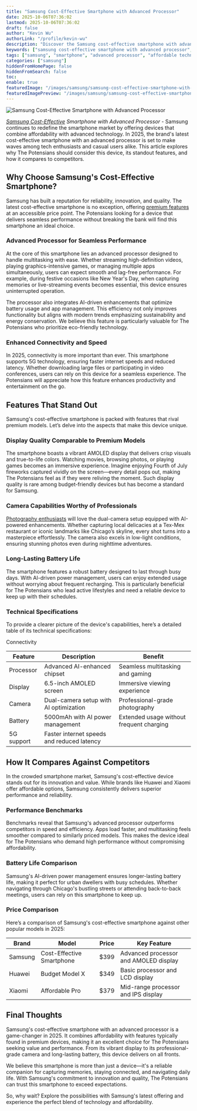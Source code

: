 ```yaml
---
title: "Samsung Cost-Effective Smartphone with Advanced Processor"
date: 2025-10-06T07:36:02
lastmod: 2025-10-06T07:36:02
draft: false
author: "Kevin Wu"
authorLink: "/profile/kevin-wu"
description: "Discover the Samsung cost-effective smartphone with advanced processor, blending affordability and top-tier performance for seamless multitasking and speed!"
keywords: ["samsung cost-effective smartphone with advanced processor", "affordable samsung smartphone with advanced processor", "samsung smartphone performance 2025"]
tags: ["samsung", "smartphone", "advanced processor", "affordable technology", "2025 trends"]
categories: ["samsung"]
hiddenFromHomePage: false
hiddenFromSearch: false
toc:
enable: true
featuredImage: "/images/samsung/samsung-cost-effective-smartphone-with-advanced-processor.jpg"
featuredImagePreview: "/images/samsung/samsung-cost-effective-smartphone-with-advanced-processor.jpg"
---
```


![Samsung Cost-Effective Smartphone with Advanced Processor](/images/samsung/samsung-cost-effective-smartphone-with-advanced-processor.jpg)


_[Samsung Cost-Effective](/samsung/samsung-cost-effective-memory-card-for-smartphones) Smartphone with Advanced Processor_ - Samsung continues to redefine the smartphone market by offering devices that combine affordability with advanced technology. In 2025, the brand's latest cost-effe​ctive smartphone with an advanced processor is set to make waves among tech enthusiasts and casual users alike. This article explores why The Potensians should consider this device, its standout features, and how it compares to competitors.

## Why Choose Samsung's Cost-Effective Smartphone?

Samsung has built a reputation for reliability, innovation, and quality. The latest cost-effective smartphone is no exception, of​fering [premium features](/samsung/samsung-flagship-phones-with-premium-features) at an accessible price point. The Potensians looking for a device that delivers seamless performance without breaking the bank will find this smartphone an ideal choice.

### Advanced Processor for Seamless Performance

At the core of this smartphone lies an advanced processor designed to handle multitasking with ease. Whether streaming high-definition videos, playing graphics-intensive games, or managing multiple apps simultaneously, users can expect smooth and lag-free performance. For example, during festive occasions like New Year's Day, when capturing memories or live-streaming events becomes essential, this device ensures uninterrupted operation.

The processor also integrates AI-driven enhancements that optimize battery usage and app management. This efficiency not only improves functionality but aligns with modern trends emphasizing sustainability and energy conservation. We believe this feature is particularly valuable for The Potensians who prioritize eco-friendly technology.

### Enhanced Connectivity and Speed

In 2025, connectivity is more important than ever. This smartphone supports 5G technology, ensuring faster internet speeds and reduced latency. Whether downloading large files or participating in video conferences, users can rely on this device for a seamless experience. The Potensians will appreciate how this feature enhances productivity and entertainment on the go.

## Features That Stand Out

Samsung's cost-effective smartphone is packed with features that rival premium models. Let’s delve into the aspects that make this device unique.

### Display Quality Comparable to Premium Models

The smartphone boasts a vibrant AMOLED display that delivers crisp visuals and true-to-life colors. Watching movies, browsing photos, or playing games becomes an immersive experience. Imagine enjoying Fourth of July fireworks captured vividly on the screen—every detail pops out, making The Potensians feel as if they were reliving the moment. Such display quality is rare among budget-friendly devices but has become a standard for Samsung.

### Camera Capabilities Worthy of Professionals

[Photography enthusiasts](/samsung/cheap-samsung-smartphones-for-photography-enthusiasts) will love the dual-camera setup equipped with AI-powered enhancements. Whether capturing local delicacies at a Tex-Mex restaurant or iconic landmarks like Chicago’s skyline, every shot turns into a masterpiece effortlessly. The camera also excels in low-light conditions, ensuring stunning photos even during nighttime adventures.

### Long-Lasting Battery Life

The smartphone features a robust battery designed to last through busy days. With AI-driven power management, users can enjoy extended usage without worrying about frequent recharging. This is particularly beneficial for The Potensians who lead active lifestyles and need a reliable device to keep up with their schedules.

### Technical Specifications

To provide a clearer picture of the device's capabilities, here’s a detailed table of its technical specifications:

<div class="table-responsive">
<table class="html-table">
<thead>
<tr>
<th>Feature</th>
<th>Description</th>
<th>Benefit</th>
</tr>
</thead>
<tbody>
<tr>
<td>Processor</td>
<td>Advanced AI-enhanced chipset</td>
<td>Seamless multitasking and gaming</td>
</tr>
<tr>
<td>Display</td>
<td>6.5-inch AMOLED screen</td>
<td>Immersive viewing experience</td>
</tr>
<tr>
<td>Camera</td>
<td>Dual-camera setup with AI optimization</td>
<td>Professional-grade photography</td>
</tr>
<tr>
<td>Battery</td>
<td>5000mAh with AI power management</td>
<td>Extended usage without frequent charging</td>
</tr>
<tr>
<t​d>Connectivity</td>
<td>5G support</td>
<td>Faster internet speeds and reduced latency</td>
</tr>
</tbody>
</table>
</div>

## How It Compares Against Competitors

In the crowded smartphone market, Samsung's cost-effective device stands out for its innovation and value. While brands like Huawei and Xiaomi offer affordable options, Samsung consistently delivers superior performance and reliability.

### Performance Benchmarks

Benchmarks reveal that Samsung's advanced processor outperforms competitors in speed and efficiency. Apps load faster, and multitasking feels smoother compared to similarly priced models. This makes the device ideal for The Potensians who demand high performance without compromising affordability.

### Battery Life Comparison

Samsung's AI-driven power management ensures longer-lasting battery life, making it perfect for urban dwellers with busy schedules. Whether navigating through Chicago's bustling streets or attending back-to-back meetings, users can rely on this smartphone to keep up.

### Price Comparison

Here’s a comparison of Samsung's cost-effective smartphone against other popular models in 2025:

<div class="table-responsive">
<table class="html-table">
<thead>
<tr>
<th>Brand</th>
<th>Model</th>
<th>Price</th>
<th>Key Feature</th>
</tr>
</thead>
<tbody>
<tr>
<td>Samsung</td>
<td>Cost-Effective Smartphone</td>
<td>$399</td>
<td>Advanced processor and AMOLED display</td>
</tr>
<t​r>
<td>Huawei</td>
<td>Budget Model X</td>
<td>$349</td>
<td>Basic processor and LCD display</td>
</tr>
<tr>
<td>Xiaomi</td>
<td>Affordable Pro</td>
<td>$379</td>
<td>Mid-range processor and IPS display</td>
</tr>
</tbody>
</table>
</div>

## Final Thoughts

Samsung's cost-effective smartphone with an advanced processor is a game-changer in 2025. It combines affordability with features typically found in premium devices, making it an excellent choice for The Potensians seeking value and performance. From its vibrant display to its professional-grade camera and long-lasting batte​ry, this device delivers on all fronts.

We believe this smartphone is more than just a device—it's a reliable companion for capturing memories, staying connected, and navigating daily life. With Samsung's commitment to innovation and quality, The Potensians can trust this smartphone to exceed expectations.

So, why wait? Explore the possibilities with Samsung's latest offering and experience the perfect blend of technology and affordability.